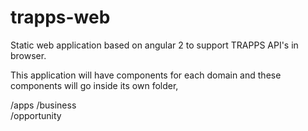 # trapps-web
Static web application based on angular 2 to support TRAPPS API's in browser.

This application will have components for each domain and these components will go inside its own folder,

/apps
/business    
/opportunity  
